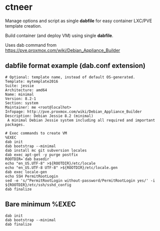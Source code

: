 # ctneer

Manage options and script as single **dabfile** for easy container LXC/PVE template creation.

Build container (and deploy VM) using single **dabfile**.

Uses dab command from https://pve.proxmox.com/wiki/Debian_Appliance_Builder

## dabfile format example (dab.conf extension)

```
# Optional: template name, instead of default OS-generated.
Template: mytemplate2016
Suite: jessie
Architecture: amd64
Name: minimal
Version: 8.2-1
Section: system
Maintainer: me <root@localhot>
Infopage: http://pve.proxmox.com/wiki/Debian_Appliance_Builder
Description: Debian Jessie 8.2 (minimal)
 A minimal Debian Jessie system including all required and important packages.

# Exec commands to create VM
%EXEC
dab init
dab bootstrap --minimal
dab install mc git subversion locales
dab exec apt-get -y purge postfix
ROOTDIR=`dab basedir`
echo "en_US.UTF-8" >${ROOTDIR}/etc/locale
echo "en_US.UTF-8 UTF-8" >${ROOTDIR}/etc/locale.gen
dab exec locale-gen
echo SSH PermitRootLogin
sed -e 's/^PermitRootLogin without-password/PermitRootLogin yes/' -i ${ROOTDIR}/etc/ssh/sshd_config
dab finalize
```

## Bare minimum %EXEC 

```
dab init
dab bootstrap --minimal
dab finalize
```
